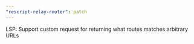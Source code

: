 ```yaml
---
"rescript-relay-router": patch
---
```


LSP: Support custom request for returning what routes matches arbitrary URLs
